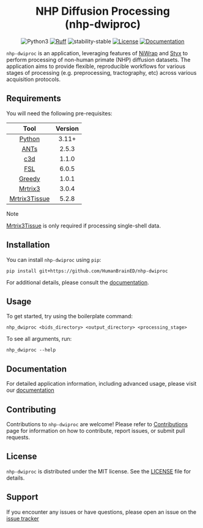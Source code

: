 <!-- prettier ignore -->
<div align="center">
<h1> NHP Diffusion Processing</br>(nhp-dwiproc) </h1>

![Python3](https://img.shields.io/badge/python->=3.11-blue.svg)
[![Ruff](https://img.shields.io/endpoint?url=https://raw.githubusercontent.com/astral-sh/ruff/main/assets/badge/v2.json)](https://github.com/astral-sh/ruff)
![stability-stable](https://img.shields.io/badge/stability-experimental-orange.svg)
[![License](https://img.shields.io/badge/license-MIT-blue.svg)](https://github.com/kaitj/nhp-dwiproc/blob/main/LICENSE)
[![Documentation](https://img.shields.io/badge/documentation-8CA1AF?logo=readthedocs&logoColor=fff)](https://kaitj.github.io/nhp-dwiproc)

</div>

`nhp-dwiproc` is an application, leveraging features of [NiWrap] and [Styx] to
perform processing of non-human primate (NHP) diffusion datasets. The application
aims to provide flexible, reproducible workflows for various stages of processing
(e.g. preprocessing, tractography, etc) across various acquisition protocols.

<!-- Generalized workflow figure to be included here -->

## Requirements

You will need the following pre-requisites:

| Tool | Version |
| :-: | :-: |
| [Python] | 3.11+ |
| [ANTs] | 2.5.3 |
| [c3d] | 1.1.0 |
| [FSL] | 6.0.5 |
| [Greedy] | 1.0.1 |
| [Mrtrix3] | 3.0.4 |
| [Mrtrix3Tissue] | 5.2.8 |

> [!Note]
> [Mrtrix3Tissue] is only required if processing single-shell data.

## Installation

You can install `nhp-dwiproc` using `pip`:

```shell
pip install git+https://github.com/HumanBrainED/nhp-dwiproc
```

For additional details, please consult the [documentation].

## Usage

To get started, try using the boilerplate command:

```shell
nhp_dwiproc <bids_directory> <output_directory> <processing_stage>
```

To see all arguments, run:

```shell
nhp_dwiproc --help
```

## Documentation

For detailed application information, including advanced usage, please visit our
[documentation]

## Contributing

Contributions to `nhp-dwiproc` are welcome! Please refer to [Contributions] page for information on how to contribute, report issues, or submit pull requests.

## License

`nhp-dwiproc` is distributed under the MIT license. See the [LICENSE] file for details.

## Support

If you encounter any issues or have questions, please open an issue on the
[issue tracker]

<!-- Links -->
[Contributions]: https://github.com/kaitj/nhp-dwiproc/blob/main/CONTRIBUTING.md
[LICENSE]: https://github.com/kaitj/nhp-dwiproc/blob/main/LICENSE
[Niwrap]: https://github.com/childmindresearch/niwrap
[Styx]:https://github.com/childmindresearch/styx
[documentation]: https://kaitj.github.io/nhp-dwiproc
[issue tracker]: https://github.com/kaitj/nhp-dwiproc/issues
<!-- Software dependency links -->
[Python]: https://www.python.org/
[ANTs]:   https://github.com/ANTsX/ANTs
[c3d]:    http://www.itksnap.org/pmwiki/pmwiki.php?n=Convert3D.Convert3D
[FSL]:    https://fsl.fmrib.ox.ac.uk/fsl/docs/#/
[Greedy]: https://sites.google.com/view/greedyreg/about
[Mrtrix3]: https://www.mrtrix.org/
[Mrtrix3Tissue]: https://3tissue.github.io/
